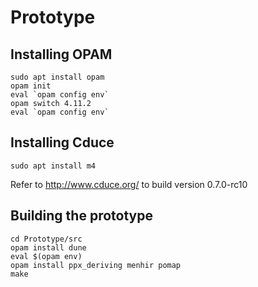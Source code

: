 # Prototype

## Installing OPAM

```
sudo apt install opam
opam init
eval `opam config env`
opam switch 4.11.2
eval `opam config env`
```

## Installing Cduce

```
sudo apt install m4
```
Refer to http://www.cduce.org/ to build version 0.7.0-rc10


## Building the prototype

```
cd Prototype/src
opam install dune
eval $(opam env)
opam install ppx_deriving menhir pomap
make
```

